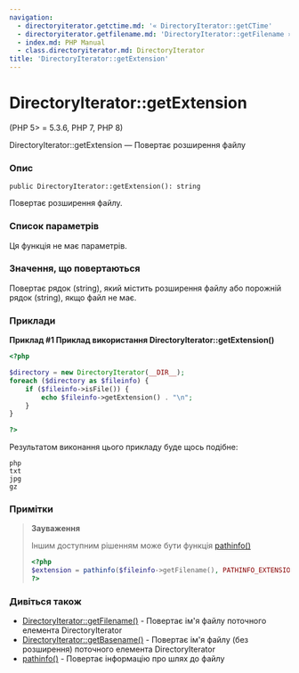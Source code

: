 ```yaml
---
navigation:
  - directoryiterator.getctime.md: '« DirectoryIterator::getCTime'
  - directoryiterator.getfilename.md: 'DirectoryIterator::getFilename »'
  - index.md: PHP Manual
  - class.directoryiterator.md: DirectoryIterator
title: 'DirectoryIterator::getExtension'
---
```

# DirectoryIterator::getExtension

(PHP 5> = 5.3.6, PHP 7, PHP 8)

DirectoryIterator::getExtension — Повертає розширення файлу

### Опис

```methodsynopsis
public DirectoryIterator::getExtension(): string
```

Повертає розширення файлу.

### Список параметрів

Ця функція не має параметрів.

### Значення, що повертаються

Повертає рядок (string), який містить розширення файлу або порожній рядок (string), якщо файл не має.

### Приклади

**Приклад #1 Приклад використання **DirectoryIterator::getExtension()****

```php
<?php

$directory = new DirectoryIterator(__DIR__);
foreach ($directory as $fileinfo) {
    if ($fileinfo->isFile()) {
        echo $fileinfo->getExtension() . "\n";
    }
}

?>
```

Результатом виконання цього прикладу буде щось подібне:

```
php
txt
jpg
gz
```

### Примітки

> **Зауваження**
> 
> Іншим доступним рішенням може бути функція [pathinfo()](function.pathinfo.md)
> 
> ```php
> <?php
> $extension = pathinfo($fileinfo->getFilename(), PATHINFO_EXTENSION);
> ?>
> ```

### Дивіться також

-   [DirectoryIterator::getFilename()](directoryiterator.getfilename.md) - Повертає ім'я файлу поточного елемента DirectoryIterator
-   [DirectoryIterator::getBasename()](directoryiterator.getbasename.md) - Повертає ім'я файлу (без розширення) поточного елемента DirectoryIterator
-   [pathinfo()](function.pathinfo.md) - Повертає інформацію про шлях до файлу
